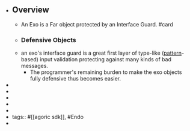 - ## Overview
	- An Exo is a Far object protected by an Interface Guard. #card
	- ### Defensive Objects
	- an exo's interface guard is a great first layer of type-like ([pattern](https://github.com/endojs/endo/tree/master/packages/patterns)-based) input validation protecting against many kinds of bad messages.
		- The programmer's remaining burden to make the exo objects fully defensive thus becomes easier.
-
-
-
-
-
- tags:: #[[agoric sdk]], #Endo
-